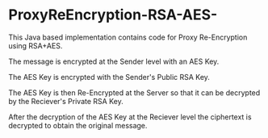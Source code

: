 # ProxyReEncryption-RSA-AES-
This Java based implementation contains code for Proxy Re-Encryption using RSA+AES. 

The message is encrypted at the Sender level with an AES Key. 

The AES Key is encrypted with the Sender's Public RSA Key. 

The AES Key is then Re-Encrypted at the Server so that it can be decrypted by the Reciever's Private RSA Key. 

After the decryption of the AES Key at the Reciever level the ciphertext is decrypted to obtain the original message.
